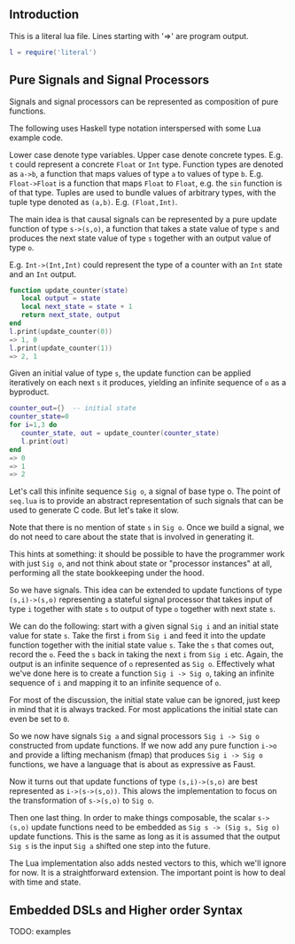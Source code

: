 Introduction
------------

This is a literal lua file.  Lines starting with '=>' are program
output.

```lua
l = require('literal')
```

Pure Signals and Signal Processors
----------------------------------

Signals and signal processors can be represented as composition of
pure functions.

The following uses Haskell type notation interspersed with some Lua
example code.

Lower case denote type variables.  Upper case denote concrete
types.  E.g. `t` could represent a concrete `Float` or `Int` type.
Function types are denoted as `a->b`, a function that maps values
of type `a` to values of type `b`.  E.g. `Float->Float` is a
function that maps `Float` to `Float`, e.g. the `sin` function is
of that type.  Tuples are used to bundle values of arbitrary types,
with the tuple type denoted as `(a,b)`.  E.g. `(Float,Int)`.

The main idea is that causal signals can be represented by a pure
update function of type `s->(s,o)`, a function that takes a state
value of type `s` and produces the next state value of type `s`
together with an output value of type `o`.

E.g. `Int->(Int,Int)` could represent the type of a counter with an
`Int` state and an `Int` output.

```lua
function update_counter(state)
   local output = state
   local next_state = state + 1
   return next_state, output
end
l.print(update_counter(0))
=> 1, 0
l.print(update_counter(1))
=> 2, 1
```

Given an initial value of type `s`, the update function can be applied
iteratively on each next `s` it produces, yielding an infinite
sequence of `o` as a byproduct.

```lua
counter_out={}  -- initial state
counter_state=0
for i=1,3 do
   counter_state, out = update_counter(counter_state)
   l.print(out)
end
=> 0
=> 1
=> 2
```

Let's call this infinite sequence `Sig o`, a signal of base type o.
The point of `seq.lua` is to provide an abstract representation of
such signals that can be used to generate C code.  But let's take it
slow.


Note that there is no mention of state `s` in `Sig o`.  Once we build
a signal, we do not need to care about the state that is involved in
generating it.

This hints at something: it should be possible to have the programmer
work with just `Sig o`, and not think about state or "processor
instances" at all, performing all the state bookkeeping under the
hood.

So we have signals.  This idea can be extended to update functions of
type `(s,i)->(s,o)` representing a stateful signal processor that
takes input of type `i` together with state `s` to output of type `o`
together with next state `s`.

We can do the following: start with a given signal `Sig i` and an
initial state value for state `s`. Take the first `i` from `Sig i` and
feed it into the update function together with the initial state value
`s`.  Take the `s` that comes out, record the `o`.  Feed the `s` back
in taking the next `i` from `Sig i` etc.  Again, the output is an
infinite sequence of `o` represented as `Sig o`.  Effectively what
we've done here is to create a function `Sig i -> Sig o`, taking an
infinite sequence of `i` and mapping it to an infinite sequence of
`o`.

For most of the discussion, the initial state value can be ignored,
just keep in mind that it is always tracked.  For most applications
the initial state can even be set to `0`.

So we now have signals `Sig a` and signal processors `Sig i -> Sig o`
constructed from update functions.  If we now add any pure function
`i->o` and provide a lifting mechanism (fmap) that produces `Sig i ->
Sig o` functions, we have a language that is about as expressive as
Faust.

Now it turns out that update functions of type `(s,i)->(s,o)` are best
represented as `i->(s->(s,o))`.  This alows the implementation to
focus on the transformation of `s->(s,o)` to `Sig o`.

Then one last thing.  In order to make things composable, the scalar
`s->(s,o)` update functions need to be embedded as `Sig s -> (Sig s,
Sig o)` update functions.  This is the same as long as it is assumed
that the output `Sig s` is the input `Sig a` shifted one step into the
future.

The Lua implementation also adds nested vectors to this, which we'll
ignore for now.  It is a straightforward extension.  The important
point is how to deal with time and state.


Embedded DSLs and Higher order Syntax
-------------------------------------



TODO: examples



